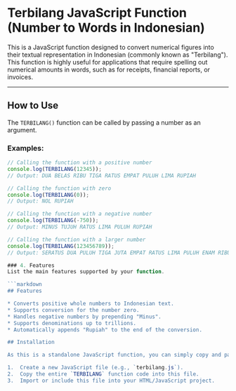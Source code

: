# Terbilang JavaScript Function (Number to Words in Indonesian)

This is a JavaScript function designed to convert numerical figures into their textual representation in Indonesian (commonly known as "Terbilang"). This function is highly useful for applications that require spelling out numerical amounts in words, such as for receipts, financial reports, or invoices.

---

## How to Use

The `TERBILANG()` function can be called by passing a number as an argument.

### Examples:

```javascript
// Calling the function with a positive number
console.log(TERBILANG(12345)); 
// Output: DUA BELAS RIBU TIGA RATUS EMPAT PULUH LIMA RUPIAH

// Calling the function with zero
console.log(TERBILANG(0));
// Output: NOL RUPIAH

// Calling the function with a negative number
console.log(TERBILANG(-750));
// Output: MINUS TUJUH RATUS LIMA PULUH RUPIAH

// Calling the function with a larger number
console.log(TERBILANG(123456789));
// Output: SERATUS DUA PULUH TIGA JUTA EMPAT RATUS LIMA PULUH ENAM RIBU TUJUH RATUS DELAPAN PULUH SEMBILAN RUPIAH

### 4. Features
List the main features supported by your function.

```markdown
## Features

* Converts positive whole numbers to Indonesian text.
* Supports conversion for the number zero.
* Handles negative numbers by prepending "Minus".
* Supports denominations up to trillions.
* Automatically appends "Rupiah" to the end of the conversion.

## Installation

As this is a standalone JavaScript function, you can simply copy and paste the `TERBILANG()` code directly into your JavaScript project.

1.  Create a new JavaScript file (e.g., `terbilang.js`).
2.  Copy the entire `TERBILANG` function code into this file.
3.  Import or include this file into your HTML/JavaScript project.
